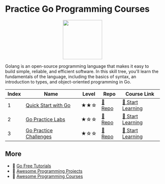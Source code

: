 # Practice Go Programming Courses

<div align="center">
<img width="128px" src="https://file.labex.io/path/YgASYacMNI6I.png">
</div>

Golang is an open-source programming language that makes it easy to build simple, reliable, and efficient software. In this skill tree, you'll learn the fundamentals of the language, including the basics of syntax, an introduction to types, and object-oriented programming in Go.

|   Index | Name                                              | Level   | Repo                                                            | Course Link                                                          |
|---------|---------------------------------------------------|---------|-----------------------------------------------------------------|----------------------------------------------------------------------|
|       1 | [Quick Start with Go](#quick-start-with-go)       | ★★☆     | [🔗 Repo](https://github.com/labex-labs/quick-start-with-go)    | [🚀 Start Learning](https://labex.io/courses/quick-start-with-go)    |
|       2 | [Go Practice Labs](#go-practice-labs)             | ★☆☆     | [🔗 Repo](https://github.com/labex-labs/go-practice-labs)       | [🚀 Start Learning](https://labex.io/courses/go-practice-labs)       |
|       3 | [Go Practice Challenges](#go-practice-challenges) | ★☆☆     | [🔗 Repo](https://github.com/labex-labs/go-practice-challenges) | [🚀 Start Learning](https://labex.io/courses/go-practice-challenges) |

## More

- 🔗 [Go Free Tutorials](https://github.com/labex-labs/go-free-tutorials)
- 🔗 [Awesome Programming Projects](https://github.com/labex-labs/awesome-programming-projects)
- 🔗 [Awesome Programming Courses](https://github.com/labex-labs/awesome-programming-courses)

